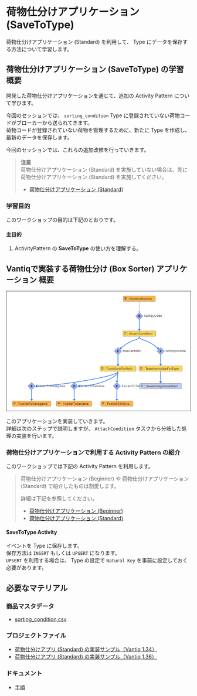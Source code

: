 # 荷物仕分けアプリケーション (SaveToType)

荷物仕分けアプリケーション (Standard) を利用して、 Type にデータを保存する方法について学習します。

## 荷物仕分けアプリケーション (SaveToType) の学習概要

開発した荷物仕分けアプリケーションを通じて、追加の Activity Pattern について学びます。  

今回のセッションでは、 `sorting_condition` Type に登録されていない荷物コードがブローカーから送られてきます。  
荷物コードが登録されていない荷物を管理するために、新たに Type を作成し、最新のデータを保存します。

今回のセッションでは、これらの追加改修を行っていきます。  

> **注意**  
> 荷物仕分けアプリケーション (Standard) を実施していない場合は、先に 荷物仕分けアプリケーション (Standard) を実施してください。  
> - [荷物仕分けアプリケーション (Standard)](./../boxsorter-standard/readme.md)

### 学習目的

このワークショップの目的は下記のとおりです。

#### 主目的

1. ActivityPattern の **SaveToType** の使い方を理解する。

## Vantiqで実装する荷物仕分け (Box Sorter) アプリケーション 概要

![vantiq-app.png](./imgs/vantiq-app.png)

このアプリケーションを実装していきます。  
詳細は次のステップで説明しますが、 `AttachCondition` タスクから分岐した処理の実装を行います。

### 荷物仕分けアプリケーションで利用する Activity Pattern の紹介

このワークショップでは下記の Activity Pattern を利用します。
> 荷物仕分けアプリケーション (Beginner) や 荷物仕分けアプリケーション (Standard) で紹介したものは割愛します。  
>
> 詳細は下記を参照してください。  
> - [荷物仕分けアプリケーション (Beginner)](./../boxsorter-beginner/readme.md)
> - [荷物仕分けアプリケーション (Standard)](./../boxsorter-standard/readme.md)

#### SaveToType Activity

イベントを Type に保存します。  
保存方法は `INSERT` もしくは `UPSERT` になります。  
`UPSERT` を利用する場合は、 Type の設定で `Natural Key` を事前に設定しておく必要があります。  

## 必要なマテリアル

### 商品マスタデータ

- [sorting_condition.csv](./../data/sorting_condition.csv)

### プロジェクトファイル

- [荷物仕分けアプリ (Standard) の実装サンプル（Vantiq 1.34）](./../data/box_sorter_standard_1.34.zip)
- [荷物仕分けアプリ (Standard) の実装サンプル（Vantiq 1.36）](./../data/box_sorter_standard_1.36.zip)

### ドキュメント

- [手順](./instruction.md)
